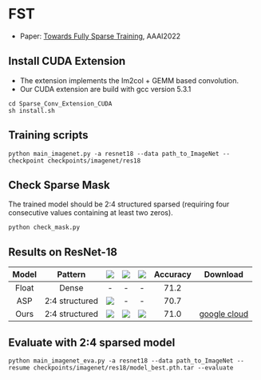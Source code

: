 # FST
- Paper: [Towards Fully Sparse Training](TBD), AAAI2022
## Install CUDA Extension
  - The extension implements the Im2col + GEMM based convolution.
  - Our CUDA extension are build with gcc version 5.3.1
  ```
  cd Sparse_Conv_Extension_CUDA
  sh install.sh
  ```
## Training scripts
```
python main_imagenet.py -a resnet18 --data path_to_ImageNet --checkpoint checkpoints/imagenet/res18
```

## Check Sparse Mask
The trained model should be 2:4 structured sparsed (requiring four consecutive values containing at least two zeros).
```
python check_mask.py
```

## Results on ResNet-18
|  Model              | Pattern | <img src="https://latex.codecogs.com/svg.image?\boldsymbol{\rm&space;Y}=\boldsymbol{\rm&space;W}\boldsymbol{\rm&space;X}" />   | <img src="https://latex.codecogs.com/svg.image?\frac{\partial&space;\mathcal{L}}{\partial&space;\boldsymbol{\rm&space;X}}=&space;&space;&space;&space;\boldsymbol{\rm&space;W}^T&space;&space;&space;&space;\frac{\partial&space;\mathcal{L}}{\partial&space;\boldsymbol{\rm&space;Y}}" /> | <img src="https://latex.codecogs.com/svg.image?&space;&space;&space;&space;\frac{\partial&space;\mathcal{L}}{\partial&space;\boldsymbol{\rm&space;W}}=&space;&space;&space;&space;\frac{\partial&space;\mathcal{L}}{\partial&space;\boldsymbol{\rm&space;Y}}&space;&space;&space;&space;\boldsymbol{\rm&space;X}^T" />  | Accuracy | Download   |
| :------:            | :------: | :--------: |:--------: |:-------:  | :------: | :------: |
|  Float              | Dense    | -      | -  | -   | 71.2     |          |
|  ASP                | 2:4 structured    | <img src="https://latex.codecogs.com/svg.image?\boldsymbol{\rm&space;W}" /> | - | - | 70.7     |         |
|  Ours   |  2:4 structured   | <img src="https://latex.codecogs.com/svg.image?\boldsymbol{\rm&space;W}" />  | <img src="https://latex.codecogs.com/svg.image?\boldsymbol{\rm&space;W}^T" /> | <img src="https://latex.codecogs.com/svg.image?\boldsymbol{\rm&space;X}^T" />| 71.0 |[google cloud](https://drive.google.com/drive/folders/1a_BIsPYDKhvVKNAn6rE33FG3YqgAvUvE?usp=sharing) |

## Evaluate with 2:4 sparsed model
```
python main_imagenet_eva.py -a resnet18 --data path_to_ImageNet --resume checkpoints/imagenet/res18/model_best.pth.tar --evaluate
```
